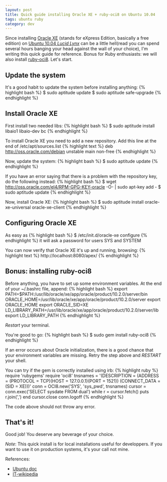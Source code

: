 ```yaml
---
layout: post
title: Quick guide installing Oracle XE + ruby-oci8 on Ubuntu 10.04
tags: ubuntu ruby
category: dev
---
```


Since installing [Oracle XE][1] (stands for eXpress Edition, basically a free edition) on [Ubuntu 10.04 _Lucid Lynx_][2] can be a little hell(read you can spend several hours banging your head against the wall of your choice), I'm writing this quick guide for reference. Bonus for Ruby enthusiasts: we will also install [ruby-oci8][3]. Let's start.

## Update the system

It's a good habit to update the system before installing anything:
{% highlight bash %}
$ sudo aptitude update
$ sudo aptitude safe-upgrade
{% endhighlight %}

## Install Oracle XE

First install two needed libs:
{% highlight bash %}
$ sudo aptitude install libaio1 libaio-dev bc
{% endhighlight %}

To install Oracle XE you need to add a new repository. Add this line at the end of /etc/apt/sources.list
{% highlight text %}
deb http://oss.oracle.com/debian unstable main non-free
{% endhighlight %}

Now, update the system:
{% highlight bash %}
$ sudo aptitude update
{% endhighlight %}

If you have an error saying that there is a problem with the repository key, do the following instead:
{% highlight bash %}
$ wget http://oss.oracle.com/el4/RPM-GPG-KEY-oracle  -O- | sudo apt-key add -
$ sudo aptitude update
{% endhighlight %}

Now, install Oracle XE:
{% highlight bash %}
$ sudo aptitude install oracle-xe-universal oracle-xe-client
{% endhighlight %}

## Configuring Oracle XE
As easy as
{% highlight bash %}
$ /etc/init.d/oracle-xe configure
{% endhighlight %}
it will ask a password for users SYS and SYSTEM

You can now verify that Oracle XE it's up and running, browsing:
{% highlight text %}
http://localhost:8080/apex/
{% endhighlight %}

## Bonus: installing ruby-oci8
Before anything, you have to set up some environment variables. At the end of your ~/.bashrc file, append:
{% highlight bash %}
export PATH=$PATH:/usr/lib/oracle/xe/app/oracle/product/10.2.0/server/bin
ORACLE_HOME=/usr/lib/oracle/xe/app/oracle/product/10.2.0/server
export ORACLE_HOME
export ORACLE_SID=XE
LD_LIBRARY_PATH=/usr/lib/oracle/xe/app/oracle/product/10.2.0/server/lib
export LD_LIBRARY_PATH
{% endhighlight %}

*Restart* your terminal.

You're good to go:
{% highlight bash %}
$ sudo gem install ruby-oci8
{% endhighlight %}

If an error occurs about Oracle initialization, there is a good chance that your environment variables are missing. Retry the step above and *RESTART* your shell.

You can try if the gem is correctly installed using irb:
{% highlight ruby %}
require 'rubygems'
require 'oci8'
tnsnames = '(DESCRIPTION = (ADDRESS = (PROTOCOL = TCP)(HOST = 127.0.0.1)(PORT = 1521)) (CONNECT_DATA = (SID = XE)))'
conn = OCI8.new('SYS', 'sys_pwd', tnsnames)
cursor = conn.exec('SELECT sysdate FROM dual')
while r = cursor.fetch()
puts r.join(',')
end
cursor.close
conn.logoff
{% endhighlight %}

The code above should not throw any error.

## That's it!

Good job! You deserve any beverage of your choice.

_Note_: This quick install is for local installations useful for developpers. If you want to use it on production systems, it's your call not mine.


References:

* [Ubuntu doc][4]
* [IT-wikipedia][5]

[1]:http://www.oracle.com/technetwork/database/express-edition/overview/index.html
[2]:http://www.ubuntu.com
[3]:http://ruby-oci8.rubyforge.org/en/index.html
[4]:http://doc.ubuntu-fr.org/oracle
[5]:http://www.it-wikipedia.com/web/how-to-install-ruby-oci8-on-ubuntu-server.html










